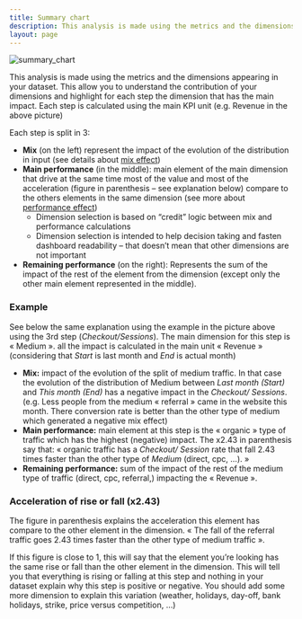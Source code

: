 ```yaml
---
title: Summary chart
description: This analysis is made using the metrics and the dimensions appearing in your dataset.
layout: page
---
```


![summary_chart]({{site.url}}/{{site.baseurl}}/core_app/compare/web_application/dashboard/waterfall/images/CompareSummaryWaterfall-1024x383.jpg)

This analysis is made using the metrics and the dimensions appearing in your dataset. This allow you to understand the contribution of your dimensions and highlight for each step the dimension that has the main impact. Each step is calculated using the main KPI unit (e.g. Revenue in the above picture)

Each step is split in 3:

* **Mix** (on the left) represent the impact of the evolution of the distribution in input (see details about [mix effect]({{site.url}}/{{site.baseurl}}/core_app/compare/web_application/dashboard/dimension_analysis/mix_effect))
* **Main performance** (in the middle): main element of the main dimension that drive at the same time most of the value and most of the acceleration (figure in parenthesis – see explanation below) compare to the others elements in the same dimension  (see more about [performance effect]({{site.url}}/{{site.baseurl}}/core_app/compare/web_application/dashboard/dimension_analysis/performance_effect))
    * Dimension selection is based on “credit” logic between mix and performance calculations
    * Dimension selection is intended to help decision taking and fasten dashboard readability – that doesn’t mean that other dimensions are not important
* **Remaining performance** (on the right): Represents the sum of the impact of the rest of the element from the dimension (except only the other main element represented in the middle).


### Example
See below the same explanation using the example in the picture above using the 3rd step (*Checkout/Sessions*). The main dimension for this step is « Medium ». all the impact is calculated in the main unit « Revenue » (considering that *Start* is last month and *End* is actual month)

* **Mix:** impact of the evolution of the split of medium traffic. In that case the evolution of the distribution of Medium between *Last month (Start)* and *This month (End)* has a negative impact in the *Checkout/ Sessions*. (e.g. Less people from the medium « referral » came in the website this month. There conversion rate is better than the other type of medium which generated a negative mix effect)
* **Main performance:** main element at this step is the « organic » type of traffic which has the highest (negative) impact. The x2.43 in parenthesis say that: « organic traffic has a *Checkout/ Session* rate that fall 2.43 times faster than the other type of *Medium* (direct, cpc, …). »
* **Remaining performance:** sum of the impact of the rest of the medium type of traffic (direct, cpc, referral,) impacting the « Revenue ».


### Acceleration of rise or fall (x2.43)

The figure in parenthesis explains the acceleration this element has compare to the other element in the dimension. « The fall of the referral traffic goes 2.43 times faster than the other type of medium traffic ».

If this figure is close to 1, this will say that the element you’re looking has the same rise or fall than the other element in the dimension. This will tell you that everything is rising or falling at this step and nothing in your dataset explain why this step is positive or negative. You should add some more dimension to explain this variation (weather, holidays, day-off, bank holidays, strike, price versus competition, …)
